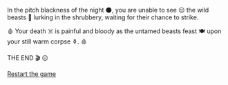 In the pitch blackness of the night 🌑, you are unable to see 😑 the wild beasts 👹 lurking in the shrubbery, waiting for their chance to strike.  
                          
🩸 Your death ☠️ is painful and bloody as the untamed beasts feast 🍽 upon your still warm corpse ⚱. 🩸

 THE END 🎬 ☹

[Restart the game](../begin-journey.md)
